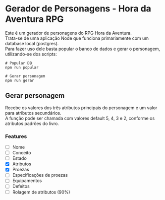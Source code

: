 # Gerador de Personagens - Hora da Aventura RPG

Este é um gerador de personagens do RPG Hora da Aventura.\
Trata-se de uma aplicação Node que funciona primariamente com um database local (postgres). \
Para fazer uso dele basta popular o banco de dados e gerar o personagem, utilizando-se dos scripts:

```shell
# Popular DB
npm run popular

# Gerar personagem
npm run gerar
```
## Gerar personagem

Recebe os valores dos três atributos principais do personagem e um valor para atributos secundários.\
A função pode ser chamada com valores default 5, 4, 3 e 2, conforme os atributos padrões do livro.

### Features

- [ ] Nome
- [ ] Conceito
- [ ] Estado
- [X] Atributos
- [X] Proezas
- [ ] Especificações de proezas
- [ ] Equipamentos
- [ ] Defeitos
- [ ] Rolagem de atributos (90%)
